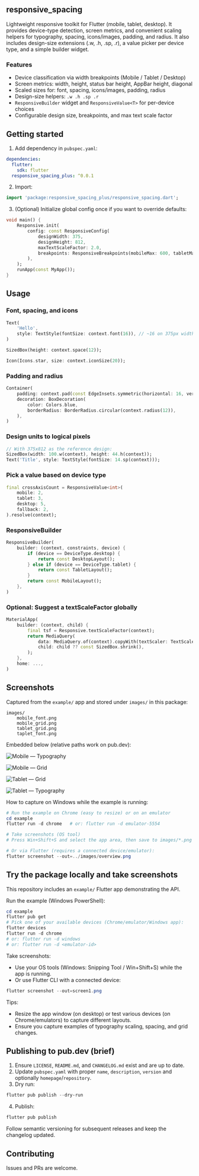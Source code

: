 ## responsive_spacing

Lightweight responsive toolkit for Flutter (mobile, tablet, desktop). It provides device-type detection, screen metrics, and convenient scaling helpers for typography, spacing, icons/images, padding, and radius. It also includes design-size extensions (.w, .h, .sp, .r), a value picker per device type, and a simple builder widget.

### Features

- Device classification via width breakpoints (Mobile / Tablet / Desktop)
- Screen metrics: width, height, status bar height, AppBar height, diagonal
- Scaled sizes for: font, spacing, icons/images, padding, radius
- Design-size helpers: `.w .h .sp .r`
- `ResponsiveBuilder` widget and `ResponsiveValue<T>` for per-device choices
- Configurable design size, breakpoints, and max text scale factor

## Getting started

1) Add dependency in `pubspec.yaml`:

```yaml
dependencies:
  flutter:
    sdk: flutter
  responsive_spacing_plus: ^0.0.1
```

2) Import:

```dart
import 'package:responsive_spacing_plus/responsive_spacing.dart';
```

3) (Optional) Initialize global config once if you want to override defaults:

```dart
void main() {
	Responsive.init(
		config: const ResponsiveConfig(
			designWidth: 375,
			designHeight: 812,
			maxTextScaleFactor: 2.0,
			breakpoints: ResponsiveBreakpoints(mobileMax: 600, tabletMax: 1024),
		),
	);
	runApp(const MyApp());
}
```

## Usage

### Font, spacing, and icons

```dart
Text(
	'Hello',
	style: TextStyle(fontSize: context.font(16)), // ~16 on 375px width, scales up
)

SizedBox(height: context.space(12));

Icon(Icons.star, size: context.iconSize(20));
```

### Padding and radius

```dart
Container(
	padding: context.pad(const EdgeInsets.symmetric(horizontal: 16, vertical: 12)),
	decoration: BoxDecoration(
		color: Colors.blue,
		borderRadius: BorderRadius.circular(context.radius(12)),
	),
)
```

### Design units to logical pixels

```dart
// With 375x812 as the reference design:
SizedBox(width: 100.w(context), height: 44.h(context));
Text('Title', style: TextStyle(fontSize: 14.sp(context)));
```

### Pick a value based on device type

```dart
final crossAxisCount = ResponsiveValue<int>(
	mobile: 2,
	tablet: 3,
	desktop: 5,
	fallback: 2,
).resolve(context);
```

### ResponsiveBuilder

```dart
ResponsiveBuilder(
	builder: (context, constraints, device) {
		if (device == DeviceType.desktop) {
			return const DesktopLayout();
		} else if (device == DeviceType.tablet) {
			return const TabletLayout();
		}
		return const MobileLayout();
	},
)
```

### Optional: Suggest a textScaleFactor globally

```dart
MaterialApp(
	builder: (context, child) {
		final tsf = Responsive.textScaleFactor(context);
		return MediaQuery(
			data: MediaQuery.of(context).copyWith(textScaler: TextScaler.linear(tsf)),
			child: child ?? const SizedBox.shrink(),
		);
	},
	home: ...,
)
```

## Screenshots

Captured from the `example/` app and stored under `images/` in this package:

```
images/
	mobile_font.png
	mobile_grid.png
	tablet_grid.png
	taplet_font.png
```

Embedded below (relative paths work on pub.dev):

![Mobile — Typography](images/mobile_font.png)

![Mobile — Grid](images/mobile_grid.png)

![Tablet — Grid](images/tablet_grid.png)

![Tablet — Typography](images/taplet_font.png)

How to capture on Windows while the example is running:

```powershell
# Run the example on Chrome (easy to resize) or on an emulator
cd example
flutter run -d chrome   # or: flutter run -d emulator-5554

# Take screenshots (OS tool)
# Press Win+Shift+S and select the app area, then save to images/*.png

# Or via Flutter (requires a connected device/emulator):
flutter screenshot --out=../images/overview.png
```

## Try the package locally and take screenshots

This repository includes an `example/` Flutter app demonstrating the API.

Run the example (Windows PowerShell):

```powershell
cd example
flutter pub get
# Pick one of your available devices (Chrome/emulator/Windows app):
flutter devices
flutter run -d chrome
# or: flutter run -d windows
# or: flutter run -d <emulator-id>
```

Take screenshots:
- Use your OS tools (Windows: Snipping Tool / Win+Shift+S) while the app is running.
- Or use Flutter CLI with a connected device:

```powershell
flutter screenshot --out=screen1.png
```

Tips:
- Resize the app window (on desktop) or test various devices (on Chrome/emulators) to capture different layouts.
- Ensure you capture examples of typography scaling, spacing, and grid changes.

## Publishing to pub.dev (brief)

1) Ensure `LICENSE`, `README.md`, and `CHANGELOG.md` exist and are up to date.
2) Update `pubspec.yaml` with proper `name`, `description`, `version` and optionally `homepage`/`repository`.
3) Dry run:

```powershell
flutter pub publish --dry-run
```

4) Publish:

```powershell
flutter pub publish
```

Follow semantic versioning for subsequent releases and keep the changelog updated.

## Contributing

Issues and PRs are welcome.
